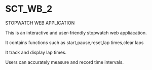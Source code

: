 # SCT_WB_2
STOPWATCH WEB APPLICATION


This is an interactive and user-friendly stopwatch web appliacation.

It contains functions such as
start,pause,reset,lap times,clear laps

It track and display lap times.

Users can accurately measure and record time intervals.
